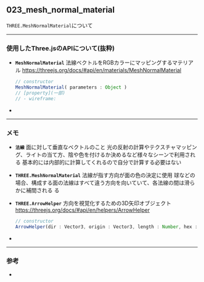 ## 023_mesh_normal_material

``THREE.MeshNormalMaterial``について

---
### 使用したThree.jsのAPIについて(抜粋)

- **``MeshNormalMaterial``**
  法線ベクトルをRGBカラーにマッピングするマテリアル
  https://threejs.org/docs/#api/en/materials/MeshNormalMaterial

  ```javascript
  // constructor
  MeshNormalMaterial( parameters : Object )
  // [property](一部)
  // - wireframe: 
  ```


- 

---
### メモ

- **``法線``**
  面に対して垂直なベクトルのこと
  光の反射の計算やテクスチャマッピング、ライトの当て方、陰や色を付けるか決めるなど様々なシーンで利用される
  基本的には内部的に計算してくれるので自分で計算する必要はない

- **``THREE.MeshNormalMaterial``**
  法線が指す方向が面の色の決定に使用
  球などの場合、構成する面の法線はすべて違う方向を向いていて、各法線の間は滑らかに補間される
  る

- **``THREE.ArrowHelper``**
  方向を視覚化するための3D矢印オブジェクト
  https://threejs.org/docs/#api/en/helpers/ArrowHelper

  ```              javascript
  // constructor
  ArrowHelper(dir : Vector3, origin : Vector3, length : Number, hex : Number, headLength : Number, headWidth : Number )
  ```

- 


------

### 参考

- 
